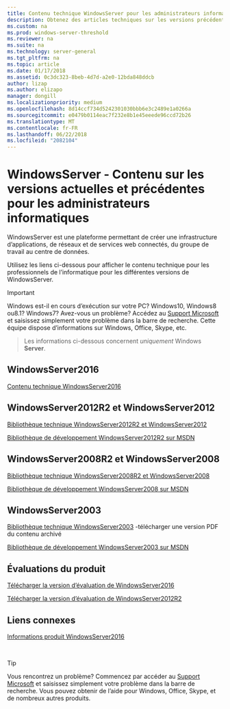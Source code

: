 ```yaml
---
title: Contenu technique WindowsServer pour les administrateurs informatiques - WindowsServer
description: Obtenez des articles techniques sur les versions précédentes et actuelles de WindowsServer, ainsi que des versions d’évaluation du produit pour les professionnels de l’informatique.
ms.custom: na
ms.prod: windows-server-threshold
ms.reviewer: na
ms.suite: na
ms.technology: server-general
ms.tgt_pltfrm: na
ms.topic: article
ms.date: 01/17/2018
ms.assetid: 0c3dc323-8beb-4d7d-a2e0-12bda848ddcb
author: lizap
ms.author: elizapo
manager: dongill
ms.localizationpriority: medium
ms.openlocfilehash: 8d14ccf734d5242301030bbb6e3c2489e1a0266a
ms.sourcegitcommit: e0479b0114eac7f232e8b1e45eeede96ccd72b26
ms.translationtype: MT
ms.contentlocale: fr-FR
ms.lasthandoff: 06/22/2018
ms.locfileid: "2082104"
---
```

# <a name="windows-server---it-administrator-content-for-current-and-previous-releases"></a>WindowsServer - Contenu sur les versions actuelles et précédentes pour les administrateurs informatiques

WindowsServer est une plateforme permettant de créer une infrastructure d’applications, de réseaux et de services web connectés, du groupe de travail au centre de données.

Utilisez les liens ci-dessous pour afficher le contenu technique pour les professionnels de l’informatique pour les différentes versions de WindowsServer.

> [!IMPORTANT]
> Windows est-il en cours d’exécution sur votre PC? Windows10, Windows8 ou8.1? Windows7? Avez-vous un problème? Accédez au [Support Microsoft](https://support.microsoft.com) et saisissez simplement votre problème dans la barre de recherche. Cette équipe dispose d’informations sur Windows, Office, Skype, etc. 

> Les informations ci-dessous concernent *uniquement* Windows **Server**.

## <a name="windows-server-2016"></a>WindowsServer2016

[Contenu technique WindowsServer2016](windows-server-2016.md)

## <a name="windows-server-2012-r2-and-windows-server-2012"></a>WindowsServer2012R2 et WindowsServer2012

[Bibliothèque technique WindowsServer2012R2 et WindowsServer2012](/previous-versions/windows/it-pro/windows-server-2012-R2-and-2012/) 

[Bibliothèque de développement WindowsServer2012R2 sur MSDN](https://msdn.microsoft.com/library/dn609939(v=vs.85).aspx) 

## <a name="windows-server-2008-r2-and-windows-server-2008"></a>WindowsServer2008R2 et WindowsServer2008

[Bibliothèque technique WindowsServer2008R2 et WindowsServer2008](/previous-versions/windows/it-pro/windows-server-2008-R2-and-2008)
 
[Bibliothèque de développement WindowsServer2008 sur MSDN](https://msdn.microsoft.com/library/hh738539.aspx) 

## <a name="windows-server-2003"></a>WindowsServer2003

[Bibliothèque technique WindowsServer2003](https://www.microsoft.com/download/details.aspx?id=53314) -télécharger une version PDF du contenu archivé

[Bibliothèque de développement WindowsServer2003 sur MSDN](https://msdn.microsoft.com/library/dn792549.aspx)


## <a name="product-evaluations"></a>Évaluations du produit

[Télécharger la version d’évaluation de WindowsServer2016](https://www.microsoft.com/evalcenter/evaluate-windows-server-2016?i=1) 

[Télécharger la version d’évaluation de WindowsServer2012R2](https://www.microsoft.com/evalcenter/evaluate-windows-server-2012-r2) 


## <a name="related-links"></a>Liens connexes
[Informations produit WindowsServer2016](https://www.microsoft.com/cloud-platform/windows-server) 

<br>

> [!TIP]
> Vous rencontrez un problème? Commencez par accéder au [Support Microsoft](https://support.microsoft.com) et saisissez simplement votre problème dans la barre de recherche. Vous pouvez obtenir de l’aide pour Windows, Office, Skype, et de nombreux autres produits. 

